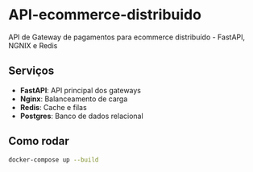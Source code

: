 # API-ecommerce-distribuido
API de Gateway de pagamentos para ecommerce distribuído - FastAPI, NGNIX e Redis

## Serviços
- **FastAPI**: API principal dos gateways
- **Nginx**: Balanceamento de carga
- **Redis**: Cache e filas
- **Postgres**: Banco de dados relacional

## Como rodar
```bash
docker-compose up --build

